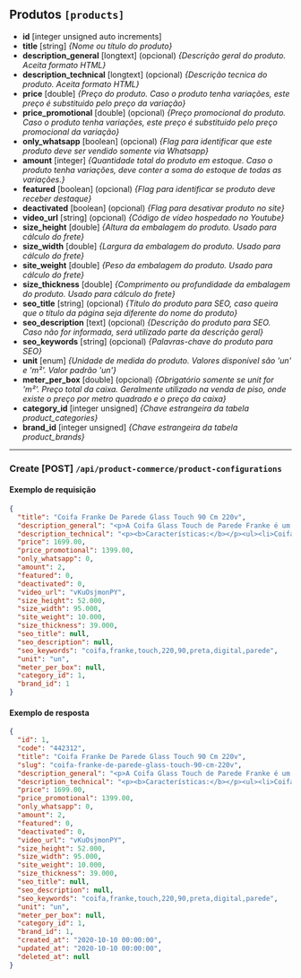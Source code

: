 ## Produtos `[products]`
* **id** [integer unsigned auto increments]
* **title** [string] *{Nome ou título do produto}*
* **description_general** [longtext] (opcional) *{Descrição geral do produto. Aceita formato HTML}*
* **description_technical** [longtext] (opcional) *{Descrição tecnica do produto. Aceita formato HTML}*
* **price** [double] *{Preço do produto. Caso o produto tenha variações, este preço é substituido pelo preço da variação}*
* **price_promotional** [double] (opcional) *{Preço promocional do produto. Caso o produto tenha variações, este preço é substituido pelo preço promocional da variação}*
* **only_whatsapp** [boolean] (opcional) *{Flag para identificar que este produto deve ser vendido somente via Whatsapp}*
* **amount** [integer] *{Quantidade total do produto em estoque. Caso o produto tenha variações,  deve conter a soma do estoque de todas as variações.}*
* **featured** [boolean] (opcional) *{Flag para identificar se produto deve receber destaque}*
* **deactivated** [boolean] (opcional) *{Flag para desativar produto no site}*
* **video_url** [string] (opcional) *{Código de vídeo hospedado no Youtube}*
* **size_height** [double] *{Altura da embalagem do produto. Usado para cálculo do frete}*
* **size_width** [double] *{Largura da embalagem do produto. Usado para cálculo do frete}*
* **site_weight** [double] *{Peso da embalagem do produto. Usado para cálculo do frete}*
* **size_thickness** [double] *{Comprimento ou profundidade da embalagem do produto. Usado para cálculo do frete}*
* **seo_title** [string] (opcional) *{Título do produto para SEO, caso queira que o título da página seja diferente do nome do produto}*
* **seo_description** [text] (opcional) *{Descrição do produto para SEO. Caso não for informada, será utilizado parte da descrição geral}*
* **seo_keywords** [string] (opcional) *{Palavras-chave do produto para SEO}*
* **unit** [enum] *{Unidade de medida do produto. Valores disponível são 'un' e 'm²'. Valor padrão 'un'}*
* **meter_per_box** [double] (opcional) *{Obrigatório somente se unit for 'm²'. Preço total da caixa. Geralmente utilizado na venda de piso, onde existe o preço por metro quadrado e o preço da caixa}*
* **category_id** [integer unsigned] *{Chave estrangeira da tabela product_categories}*
* **brand_id** [integer unsigned] *{Chave estrangeira da tabela product_brands}*

___

### Create [POST] `/api/product-commerce/product-configurations`
#### Exemplo de requisição
```json
{
  "title": "Coifa Franke De Parede Glass Touch 90 Cm 220v",
  "description_general": "<p>A Coifa Glass Touch de Parede Franke é um misto de modernidade e eficiência. Com lâmpadas LED e acabamento em vidro preto com painel touch, a Coifa Glass Touch de Parede possui visual moderno e slim. Além disso, o produto ainda combina perfeitamente com outros produtos da linha Glass Franke, como o Cooktop de Indução, os Cooktops à gás e os fornos GL52, GL82 e GL86.</p><p> </p><p>Pode ser instalado como depurador ou exaustor, sendo ideal para casas ou apartamentos. Com acabamento em aço escovado e vidro preto com um formato minimalista, pode ser utilizada nos mais diferentes estilos de cozinha. O produto também acompanha filtro de carvão ativado e filtro metálico lavável em lava-louças. Com ruído baixo e uma das sucções mais fortes do mercado, tem vazão livre de 1.040 m³/h e deixa a sua casa casa livre de gorduras e odores.</p>",
  "description_technical": "<p><b>Características:</b></p><ul><li>Coifa de Parede</li><li>3 velocidades</li><li>220V</li><li>1040 m³/h de sucção</li><li>Ruído conforme norma europeia En 60704-3: 72dB</li><li>Lâmpadas: Led 2x1W</li><li>Comando Touch Screen</li></ul>",
  "price": 1699.00,
  "price_promotional": 1399.00,
  "only_whatsapp": 0,
  "amount": 2,
  "featured": 0,
  "deactivated": 0,
  "video_url": "vKuOsjmonPY",
  "size_height": 52.000,
  "size_width": 95.000,
  "site_weight": 10.000,
  "size_thickness": 39.000,
  "seo_title": null,
  "seo_description": null,
  "seo_keywords": "coifa,franke,touch,220,90,preta,digital,parede",
  "unit": "un",
  "meter_per_box": null,
  "category_id": 1,
  "brand_id": 1
}
```

#### Exemplo de resposta
```json
{
  "id": 1,
  "code": "442312",
  "title": "Coifa Franke De Parede Glass Touch 90 Cm 220v",
  "slug": "coifa-franke-de-parede-glass-touch-90-cm-220v",
  "description_general": "<p>A Coifa Glass Touch de Parede Franke é um misto de modernidade e eficiência. Com lâmpadas LED e acabamento em vidro preto com painel touch, a Coifa Glass Touch de Parede possui visual moderno e slim. Além disso, o produto ainda combina perfeitamente com outros produtos da linha Glass Franke, como o Cooktop de Indução, os Cooktops à gás e os fornos GL52, GL82 e GL86.</p><p> </p><p>Pode ser instalado como depurador ou exaustor, sendo ideal para casas ou apartamentos. Com acabamento em aço escovado e vidro preto com um formato minimalista, pode ser utilizada nos mais diferentes estilos de cozinha. O produto também acompanha filtro de carvão ativado e filtro metálico lavável em lava-louças. Com ruído baixo e uma das sucções mais fortes do mercado, tem vazão livre de 1.040 m³/h e deixa a sua casa casa livre de gorduras e odores.</p>",
  "description_technical": "<p><b>Características:</b></p><ul><li>Coifa de Parede</li><li>3 velocidades</li><li>220V</li><li>1040 m³/h de sucção</li><li>Ruído conforme norma europeia En 60704-3: 72dB</li><li>Lâmpadas: Led 2x1W</li><li>Comando Touch Screen</li></ul>",
  "price": 1699.00,
  "price_promotional": 1399.00,
  "only_whatsapp": 0,
  "amount": 2,
  "featured": 0,
  "deactivated": 0,
  "video_url": "vKuOsjmonPY",
  "size_height": 52.000,
  "size_width": 95.000,
  "site_weight": 10.000,
  "size_thickness": 39.000,
  "seo_title": null,
  "seo_description": null,
  "seo_keywords": "coifa,franke,touch,220,90,preta,digital,parede",
  "unit": "un",
  "meter_per_box": null,
  "category_id": 1,
  "brand_id": 1,
  "created_at": "2020-10-10 00:00:00",
  "updated_at": "2020-10-10 00:00:00",
  "deleted_at": null
}
```
